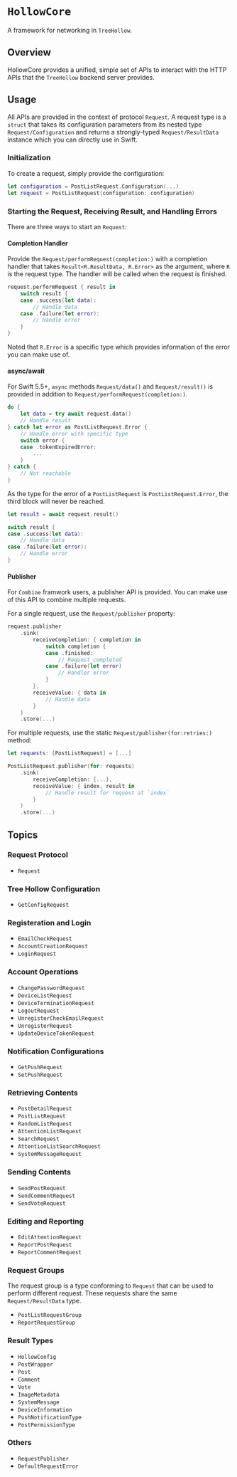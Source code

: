# ``HollowCore``

A framework for networking in `TreeHollow`.

## Overview

HollowCore provides a unified, simple set of APIs to interact with the HTTP APIs that the `TreeHollow` backend server provides.

## Usage

All APIs are provided in the context of protocol ``Request``. A request type is a `struct` that takes its configuration parameters from its nested type ``Request/Configuration`` and returns a strongly-typed ``Request/ResultData`` instance which you can directly use in Swift.

### Initialization

To create a request, simply provide the configuration:

```swift
let configuration = PostListRequest.Configuration(...)
let request = PostListRequest(configuration: configuration)
```

### Starting the Request, Receiving Result, and Handling Errors

There are three ways to start an ``Request``:

#### Completion Handler

Provide the ``Request/performRequest(completion:)`` with a completion handler that takes `Result<R.ResultData, R.Error>` as the argument, where `R` is the request type. The handler will be called when the request is finished.

```swift
request.performRequest { result in
    switch result {
    case .success(let data):
        // Handle data
    case .failure(let error):
        // Handle error
    }
}
```

Noted that `R.Error` is a specific type which provides information of the error you can make use of.

#### async/await

For Swift 5.5+, `async` methods ``Request/data()`` and ``Request/result()`` is provided in addition to ``Request/performRequest(completion:)``.

```swift
do {
    let data = try await request.data()
    // Handle result
} catch let error as PostListRequest.Error {
    // Handle error with specific type
    switch error {
    case .tokenExpiredError:
        ...
    }
} catch {
    // Not reachable
}
```

As the type for the error of a `PostListRequest` is `PostListRequest.Error`, the third block will never be reached.

```swift
let result = await request.result()

switch result {
case .success(let data):
    // Handle data
case .failure(let error):
    // Handle error
}
```

#### Publisher

For `Combine` framwork users, a publisher API is provided. You can make use of this API to combine multiple requests.

For a single request, use the ``Request/publisher`` property:

```swift
request.publisher
    .sink(
        receiveCompletion: { completion in
            switch completion {
            case .finished:
                // Request completed
            case .failure(let error)
                // Handler error
            }
        }, 
        receiveValue: { data in
            // Handle data
        }
    )
    .store(...)
```

For multiple requests, use the static ``Request/publisher(for:retries:)`` method:

```swift
let requests: [PostListRequest] = [...]

PostListRequest.publisher(for: requests)
    .sink(
        receiveCompletion: {...}, 
        receiveValue: { index, result in
            // Handle result for request at `index`
        }
    )
    .store(...)
```

## Topics

### Request Protocol

- ``Request``

### Tree Hollow Configuration

- ``GetConfigRequest``

### Registeration and Login

- ``EmailCheckRequest``
- ``AccountCreationRequest``
- ``LoginRequest``

### Account Operations

- ``ChangePasswordRequest``
- ``DeviceListRequest``
- ``DeviceTerminationRequest``
- ``LogoutRequest``
- ``UnregisterCheckEmailRequest``
- ``UnregisterRequest``
- ``UpdateDeviceTokenRequest``

### Notification Configurations

- ``GetPushRequest``
- ``SetPushRequest``

### Retrieving Contents

- ``PostDetailRequest``
- ``PostListRequest``
- ``RandomListRequest``
- ``AttentionListRequest``
- ``SearchRequest``
- ``AttentionListSearchRequest``
- ``SystemMessageRequest``

### Sending Contents

- ``SendPostRequest``
- ``SendCommentRequest``
- ``SendVoteRequest``

### Editing and Reporting

- ``EditAttentionRequest``
- ``ReportPostRequest``
- ``ReportCommentRequest``

### Request Groups

The request group is a type conforming to ``Request`` that can be used to perform different request. These requests share the same ``Request/ResultData`` type.

- ``PostListRequestGroup``
- ``ReportRequestGroup``

### Result Types

- ``HollowConfig``
- ``PostWrapper``
- ``Post``
- ``Comment``
- ``Vote``
- ``ImageMetadata``
- ``SystemMessage``
- ``DeviceInformation``
- ``PushNotificationType``
- ``PostPermissionType``

### Others

- ``RequestPublisher``
- ``DefaultRequestError``
